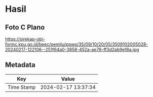 # Hasil

## Foto C Plano

https://sirekap-obj-formc.kpu.go.id/beec/pemilu/ppwp/35/09/10/20/05/3509102005028-20240217-122106--251f64a0-3858-452a-ae78-ff3d2ab9e18a.jpg


## Metadata

| Key        | Value               |
| ---------- | ------------------- |
| Time Stamp | 2024-02-17 13:37:34 |



